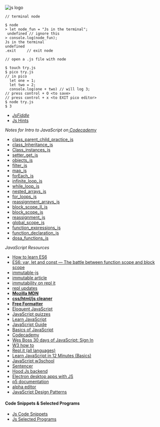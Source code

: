 ![js logo](https://kironroy.github.io/js.svg)

```
// terminal node

$ node
> let node_fun = "Js in the terminal";
 undefined // ignore this
> console.log(node_fun);
Js in the terminal
undefined
.exit     // exit node

```

```
// open a .js file with node

$ touch try.js
$ pico try.js
// in pico
  let one = 1;
  let two = 2;
  console.log(one + two) // will log 3;
// press control + O <to save>
// press control + x <to EXIT pico editor>
$ node try.js
$ 3

```

<ul>
<li><i><a href="https://jsfiddle.net/user/kironroy/fiddles/">JsFiddle</a></i></li>
<li><a href="http://jshint.com/">Js Hints</a></li>
</ul>

<i>Notes for Intro to JavaScript on<a href="https://www.codecademy.com/learn/introduction-to-javascript"> Codecademy</a></i>

<ul>

<li><a href="https://repl.it/LUqO/50">class_parent_child_practice_js</a></li>
<li><a href="https://repl.it/LU67/5">class_Inheritance_js</a></li>
<li><a href="https://repl.it/LU1M/7">Class_instances_js</a></li>
<li><a href="https://repl.it/LRhy/5">setter_get_js</a></li>
<li><a href="https://repl.it/LRZx/17">objects_js</a></li>
<li><a href="https://repl.it/LRDn/3">filter_js</a></li>
<li><a href="https://repl.it/LRAs/1">map_js</a></li>
<li><a href="https://repl.it/LRAW/2">forEach_js</a></li>
<li><a href="https://repl.it/LQk9/0">infinite_loop_js</a></li>
<li><a href="https://repl.it/LQiu/1">while_loop_js</a></li>
<li><a href="https://repl.it/LQap/3">nested_arrays_js</a></li>
<li><a href="https://repl.it/LQ9Q/4">for_loops_js</a></li>
<li><a href="https://repl.it/LNtY/4">reassignment_arrays_js</a></li>
<li><a href="https://repl.it/LNVc/1">block_scope_II_js</a></li>
<li><a href="https://repl.it/LNUb/2">block_scope_js</a></li>
<li><a href="https://repl.it/LNU8/0">reassignment_js</a></li>
<li><a href="https://repl.it/LNUF/1">global_scope_js</a></li>
<li><a href="https://repl.it/LMAg/4">function_expressions_js</a></li>
<li><a href="https://repl.it/LMAa/1">function_declaration_js</a></li>
<li><a href="https://repl.it/LLyD/6">dosa_functions_js</a></li>
</ul>

<i>JavaScript Resources</i>

<ul>
<li><a href="https://medium.com/javascript-scene/how-to-learn-es6-47d9a1ac2620">How to learn ES6</a></li>
<li><a href="http://www.deadcoderising.com/2017-04-11-es6-var-let-and-const-the-battle-between-function-scope-and-block-scope/">ES6: var, let and const — The battle between function scope and block scope</a></li>
<li><a href="https://facebook.github.io/immutable-js/">immutable-js</a></li>
<li><a href="https://medium.com/@yej.arin.choi/this-is-a-post-that-summarizes-my-dive-into-immutability-in-programming-what-it-is-why-its-34cbba44f889">immutable article</a></li>
<li><a href="https://repl.it/@kironroy/immutability">immutability on repl it</a></li>
<li><a href="https://repl.it/site/blog/new_repls">repl updates</a></li>
<strong><li><a href="https://developer.mozilla.org/en-US/">Mozilla MDN</a></li></strong>
<strong><li><a href="https://html-cleaner.com/js/">css/html/js cleaner</a></li></strong>
<strong><li><a href="http://www.freeformatter.com/javascript-escape.html#ad-output">Free Formatter</a></li></strong>
<li><a href="http://eloquentjavascript.net/">Eloquent JavaScript</a></li>
<li><a href="http://www.codequizzes.com/javascript">JavaScript quizzes</a></li>
<li><a href="https://www.codecademy.com/learn/learn-javascript">Learn JavaScript</a></li>
<li><a href="https://developer.mozilla.org/en-US/docs/Web/JavaScript/Guide">JavaScript Guide</a></li>
<li><a href="https://developer.mozilla.org/en-US/docs/Learn/JavaScript/First_steps/What_is_JavaScript">Basics of JavaScript</a></li>
<li><a href="https://www.codecademy.com/">Codecademy</a></li>
<li><a href="https://javascript30.com/account/signin">Wes Boss 30 days of JavaScript: Sign In</a></li>
<li><a href="http://www.w3schools.com/howto/">W3 how to</a></li>
<li><a href="https://repl.it/languages">Repl.it (all languages)</a></li>
<li><a href="https://www.youtube.com/watch?v=Ukg_U3CnJWI">Learn JavaScript in 12 Minutes (Basics)</a> </li>
<li><a href="http://www.w3schools.com/js/default.asp">JavaScript w3school</a> </li>
<li><a href="http://kylestetz.github.io/Sentencer/">Sentencer</a> </li>
<li><a href="http://hood.ie/">Hood Js backend</a></li>
<li><a href="https://electron.atom.io/">Electron desktop apps with JS</a></li>
<li><a href="https://p5js.org/get-started/">p5 documentation</a></li>
<li><a href="https://alpha.editor.p5js.org/">alpha editor</a></li>
<li><a href="https://www.udacity.com/course/javascript-design-patterns--ud989">JavaScript Design Patterns</a></li>
</ul>

#### Code Snippets & Selected Programs
  - [Js Code Snippets](https://github.com/kironroy/kironroy.github.io/wiki/JavaScript-Code-Snippets)
  - [Js Selected Programs](https://github.com/kironroy/kironroy.github.io/wiki/Js-Selected-Programs)
